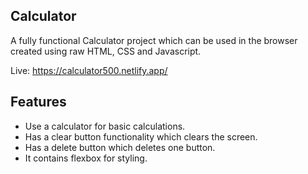 ## Calculator

A fully functional Calculator project which can be used in the browser created using raw HTML, CSS and Javascript.

Live: https://calculator500.netlify.app/


## Features
 
* Use a calculator for basic calculations.
* Has a clear button functionality which clears the screen.
* Has a delete button which deletes one button.
* It contains flexbox for styling.

